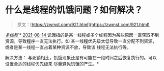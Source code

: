 <!--yml
category: 未分类
date: 0001-01-01 00:00:00
-->

# 什么是线程的饥饿问题？如何解决？

> 原文：[https://zwmst.com/921.html](https://zwmst.com/921.html)

   [ *多线程* ](https://zwmst.com/%e5%a4%9a%e7%ba%bf%e7%a8%8b)*[ <time datetime="2021-08-14T09:34:58+08:00"> 2021-08-14 </time> ](https://zwmst.com/921.html)  饥饿指的是某一线程或多个线程因为某些原因一直获取不到资源，导致程序一直无法执行。如 某一线程优先级太低导致一直分配不到资源，或者是某一线程一直占着某种资源不放，导致该 线程无法执行等。

解决方法： 与死锁相比，饥饿现象还是有可能在一段时间之后恢复执行的。可以设置合适的线程优先级来 尽量避免饥饿的产生。*